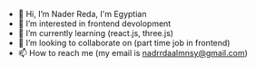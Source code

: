 - 👋 Hi, I’m Nader Reda, I'm Egyptian
- 👀 I’m interested in frontend devolopment
- 🌱 I’m currently learning (react.js, three.js)
- 💞️ I’m looking to collaborate on (part time job in frontend)
- 📫 How to reach me (my email is nadrrdaalmnsy@gmail.com)
